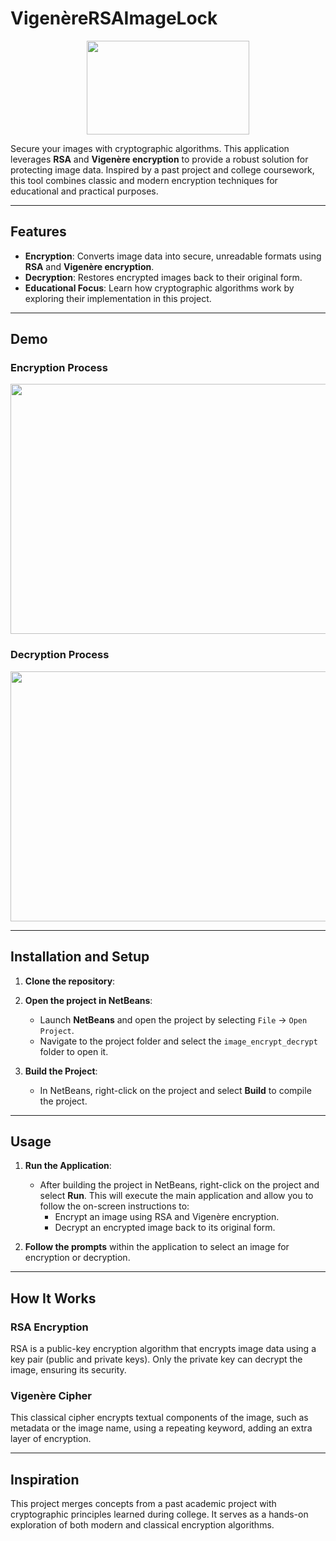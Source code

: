 # VigenèreRSAImageLock

<p align="center">
  <img width="260" height="150" src="https://user-images.githubusercontent.com/25025173/70690932-64f62780-1cea-11ea-8fc7-0926fb6398b3.PNG">
</p>

Secure your images with cryptographic algorithms. This application leverages **RSA** and **Vigenère encryption** to provide a robust solution for protecting image data. Inspired by a past project and college coursework, this tool combines classic and modern encryption techniques for educational and practical purposes.

---

## Features
- **Encryption**: Converts image data into secure, unreadable formats using **RSA** and **Vigenère encryption**.
- **Decryption**: Restores encrypted images back to their original form.
- **Educational Focus**: Learn how cryptographic algorithms work by exploring their implementation in this project.

---

## Demo

### **Encryption Process**
<p align="center">
  <img width="650" height="400" src="https://user-images.githubusercontent.com/25025173/70690915-57d93880-1cea-11ea-9fd2-b802db49db97.gif">
</p>

### **Decryption Process**
<p align="center">
  <img width="650" height="400" src="https://user-images.githubusercontent.com/25025173/70690896-50b22a80-1cea-11ea-9848-5b600e7c2c39.gif">
</p>

---

## Installation and Setup

1. **Clone the repository**:

2. **Open the project in NetBeans**:
   - Launch **NetBeans** and open the project by selecting `File` -> `Open Project`.
   - Navigate to the project folder and select the `image_encrypt_decrypt` folder to open it.

3. **Build the Project**:
   - In NetBeans, right-click on the project and select **Build** to compile the project.

---

## Usage

1. **Run the Application**:
   - After building the project in NetBeans, right-click on the project and select **Run**. This will execute the main application and allow you to follow the on-screen instructions to:
     - Encrypt an image using RSA and Vigenère encryption.
     - Decrypt an encrypted image back to its original form.

2. **Follow the prompts** within the application to select an image for encryption or decryption.

---

## How It Works

### **RSA Encryption**
RSA is a public-key encryption algorithm that encrypts image data using a key pair (public and private keys). Only the private key can decrypt the image, ensuring its security.

### **Vigenère Cipher**
This classical cipher encrypts textual components of the image, such as metadata or the image name, using a repeating keyword, adding an extra layer of encryption.

---

## Inspiration
This project merges concepts from a past academic project with cryptographic principles learned during college. It serves as a hands-on exploration of both modern and classical encryption algorithms.
